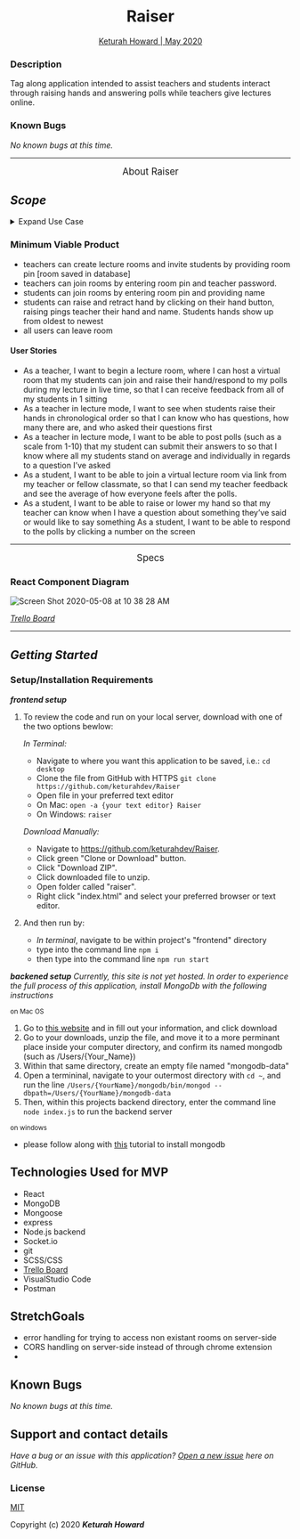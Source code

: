 <h1 align="center">Raiser</h1>
<p align="center">
<a href="https://github.com/KeturahDev" >Keturah Howard | May 2020 </a>
</p>


### Description

Tag along application intended to assist teachers and students interact through raising hands and answering polls while teachers give lectures online. 

### Known Bugs

_No known bugs at this time._


------

<p align="center">
<big>About Raiser</big>
</p>

## *Scope*

<details>
<summary>Expand Use Case</summary>
Users are both students and teachers who have to interact online for teacher led lectures and talks.

Problems it's intending to solve are those such as: students asking questions via chat and having them missed by a teacher, students feeling too timid to interupt lecture to make a comment or ask a question, teachers feeling they arent fully hearing how their class, teachers inability to read a room with student's body language and facial expressions. 

This app will bridge the gap of communication from students to teachers via making unanswered questions known to teachers and allowing students to send facial expressions to teachers margin view (side of the screen). Application will offer teachers to send polling prompts to students view and recieve a general answer from all students.

This application's goal is to bring students and teachers together via giving student a voice and allowing teachers to better understand where their students are at in class so they can better assist their growth and development, and bridge the gap of non-verbal communication despite not being in a room together.
</details>

### Minimum Viable Product 
 * teachers can create lecture rooms and invite students by providing room pin [room saved in database]
 * teachers can join rooms by entering room pin and teacher password.
 * students can join rooms by entering room pin and providing name
 * students can raise and retract hand by clicking on their hand button, raising pings teacher their hand and name. Students hands show up from oldest to newest
 * all users can leave room

#### User Stories
* As a teacher, I want to begin a lecture room, where I can host a virtual room that my students can join and raise their hand/respond to my polls during my lecture in live time, so that I can receive feedback from all of my students in 1 sitting
* As a teacher in lecture mode, I want to see when students raise their hands in chronological order so that I can know who has questions, how many there are, and who asked their questions first
* As a teacher in lecture mode, I want to be able to post polls (such as a scale from 1-10) that my student can submit their answers to so that I know where all my students stand on average and individually in regards to a question I’ve asked
* As a student, I want to be able to join a virtual lecture room via link from my teacher or fellow classmate, so that I can send my teacher feedback and see the average of how everyone feels after the polls.
* As a student, I want to be able to raise or lower my hand so that my teacher can know when I have a question about something they’ve said or would like to say something
As a student, I want to be able to respond to the polls by clicking a number on the screen

-------
<p align="center">
<big>Specs</big>
</p>

### React Component Diagram

![Screen Shot 2020-05-08 at 10 38 28 AM](https://user-images.githubusercontent.com/32975967/81432680-33a64a00-9118-11ea-8ca4-84bc339a836b.png)

*[Trello Board](https://trello.com/b/RZ5w1kKV/raiser-app)* 

-------

## *Getting Started*

### Setup/Installation Requirements

***frontend setup***

1. To review the code and run on your local server, download with one of the two options bewlow:

    _In Terminal:_

    * Navigate to where you want this application to be saved, i.e.:
    ```cd desktop```
    * Clone the file from GitHub with HTTPS
    ```git clone https://github.com/keturahdev/Raiser```
    * Open file in your preferred text editor
    * On Mac: ```open -a {your text editor} Raiser```
    * On Windows: ```raiser```

    _Download Manually:_

    * Navigate to https://github.com/keturahdev/Raiser.
    * Click green "Clone or Download" button.
    * Click "Download ZIP".
    * Click downloaded file to unzip.
    * Open folder called "raiser".
    * Right click "index.html" and select your preferred browser or text editor.

2. And then run by:
    * _In terminal_, navigate to be within project's "frontend" directory
    * type into the command line ```npm i```
    * then type into the command line
    ```npm run start```
    
***backened setup***
*Currently, this site is not yet hosted. In order to experience the full process of this application, install MongoDb with the following instructions*

<small>on Mac OS</small>

1. Go to [this website](https://www.mongodb.com/download-center/community) and in fill out your information, and click download
2. Go to your downloads, unzip the file, and move it to a more perminant place inside your computer directory, and confirm its named mongodb (such as /Users/{Your_Name})
3. Within that same directory, create an empty file named "mongodb-data"
4. Open a termininal, navigate to your outermost directory with ```cd ~```, and run the line ```/Users/{YourName}/mongodb/bin/mongod --dbpath=/Users/{YourName}/mongodb-data```
5. Then, within this projects backend directory, enter the command line ```node index.js``` to run the backend server

<small>on windows </small>
* please follow along with [this](https://treehouse.github.io/installation-guides/windows/mongo-windows.html) tutorial to install mongodb 

## Technologies Used for MVP
* React
* MongoDB
* Mongoose
* express
* Node.js backend
* Socket.io
* git
* SCSS/CSS
* [Trello Board](https://trello.com/b/RZ5w1kKV/raiser-app)
* VisualStudio Code 
* Postman

## StretchGoals
- error handling for trying to access non existant rooms on server-side
- CORS handling on server-side instead of through chrome extension
- 

## Known Bugs

_No known bugs at this time._

## Support and contact details

_Have a bug or an issue with this application? [Open a new issue](https://github.com/kwicz/galactic-age-calculator/issues) here on GitHub._


### License

[MIT](https://choosealicense.com/licenses/mit/)

Copyright (c) 2020 **_Keturah Howard_**
